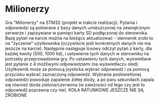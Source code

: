 # Milionerzy
Gra "Milionerzy" na STM32 (projekt w trakcie realizacji).
Pytania i odpowiedzi są pobierane z bazy danych umieszczonej na zewnętrznym serwerze i zapisywane w pamięci karty SD podłączonej do sterownika.
Bazę pytań na karcie można na bieżąco aktualizować - sterownik zrobi to na "życzenie" użytkownika (oczywiście jeśli konkretnych danych nie ma jeszcze na karcie).
Następnie następuje losowy odczyt pytań z karty, dla każdej kwoty (500, 1000 itd), i ustawienie tych danych w sterowniku na potrzeby przeprowadzenia gry.
Po ustawieniu tych danych, wyświetlane jest pytanie z 4 możliwymi odpowiedziami (na wyświetlaczu oled).
Użytkownik może za pomocą joysticka wybrać odpowiedź i za pomocą przycisku wybrać zaznaczoną odpowiedź.
Wybranie podświetlonej odpowiedzi powoduje zapalenie żółtej diody, a po paru sekundach zapala się również dioda zielona/czerwona (w zależności od tego czy jest to odpowiedź poprawna czy nie).
KOŁA RATUNKOWE JESZCZE NIE SĄ ZROBIONE
